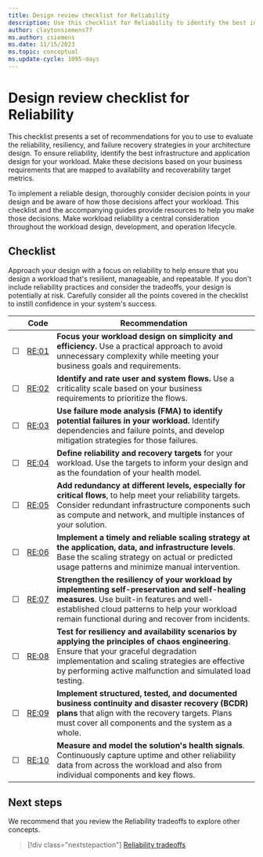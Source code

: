 ```yaml
---
title: Design review checklist for Reliability
description: Use this checklist for Reliability to identify the best infrastructure and application design for your workload.
author: claytonsiemens77
ms.author: csiemens
ms.date: 11/15/2023
ms.topic: conceptual
ms.update-cycle: 1095-days
---
```


# Design review checklist for Reliability

This checklist presents a set of recommendations for you to use to evaluate the reliability, resiliency, and failure recovery strategies in your architecture design. To ensure reliability, identify the best infrastructure and application design for your workload. Make these decisions based on your business requirements that are mapped to availability and recoverability target metrics.

To implement a reliable design, thoroughly consider decision points in your design and be aware of how those decisions affect your workload. This checklist and the accompanying guides provide resources to help you make those decisions. Make workload reliability a central consideration throughout the workload design, development, and operation lifecycle.

## Checklist

Approach your design with a focus on reliability to help ensure that you design a workload that's resilient, manageable, and repeatable. If you don't include reliability practices and consider the tradeoffs, your design is potentially at risk. Carefully consider all the points covered in the checklist to instill confidence in your system's success.

|&nbsp; |Code  |Recommendation  |
|-|-|-|
| &#9744; |[RE:01](simplify.md)     |  **Focus your workload design on simplicity and efficiency.** Use a practical approach to avoid unnecessary complexity while meeting your business goals and requirements. |
| &#9744; |[RE:02](identify-flows.md)    |  **Identify and rate user and system flows.** Use a criticality scale based on your business requirements to prioritize the flows. |
| &#9744; |[RE:03](failure-mode-analysis.md)     |  **Use failure mode analysis (FMA) to identify potential failures in your workload.** Identify dependencies and failure points, and develop mitigation strategies for those failures.|
| &#9744; |[RE:04](metrics.md)     |   **Define reliability and recovery targets** for your workload. Use the targets to inform your design and as the foundation of your health model.|
| &#9744; |[RE:05](redundancy.md)   | **Add redundancy at different levels, especially for critical flows**, to help meet your reliability targets. Consider redundant infrastructure components such as compute and network, and multiple instances of your solution. |
| &#9744; |[RE:06](scaling.md)    | **Implement a timely and reliable scaling strategy at the application, data, and infrastructure levels**. Base the scaling strategy on actual or predicted usage patterns and minimize manual intervention.|
| &#9744; |[RE:07](self-preservation.md)        |  **Strengthen the resiliency of your workload by implementing self-preservation and self-healing measures**. Use built-in features and well-established cloud patterns to help your workload remain functional during and recover from incidents.   |
| &#9744; |[RE:08](testing-strategy.md)      |  **Test for resiliency and availability scenarios by applying the principles of chaos engineering**. Ensure that your graceful degradation implementation and scaling strategies are effective by performing active malfunction and simulated load testing.       |
| &#9744; |[RE:09](disaster-recovery.md)     |  **Implement structured, tested, and documented business continuity and disaster recovery (BCDR) plans** that align with the recovery targets. Plans must cover all components and the system as a whole.       |
| &#9744; |[RE:10](monitoring-alerting-strategy.md)     |  **Measure and model the solution's health signals**. Continuously capture uptime and other reliability data from across the workload and also from individual components and key flows.       |

## Next steps

We recommend that you review the Reliability tradeoffs to explore other concepts.

> [!div class="nextstepaction"]
> [Reliability tradeoffs](tradeoffs.md)
